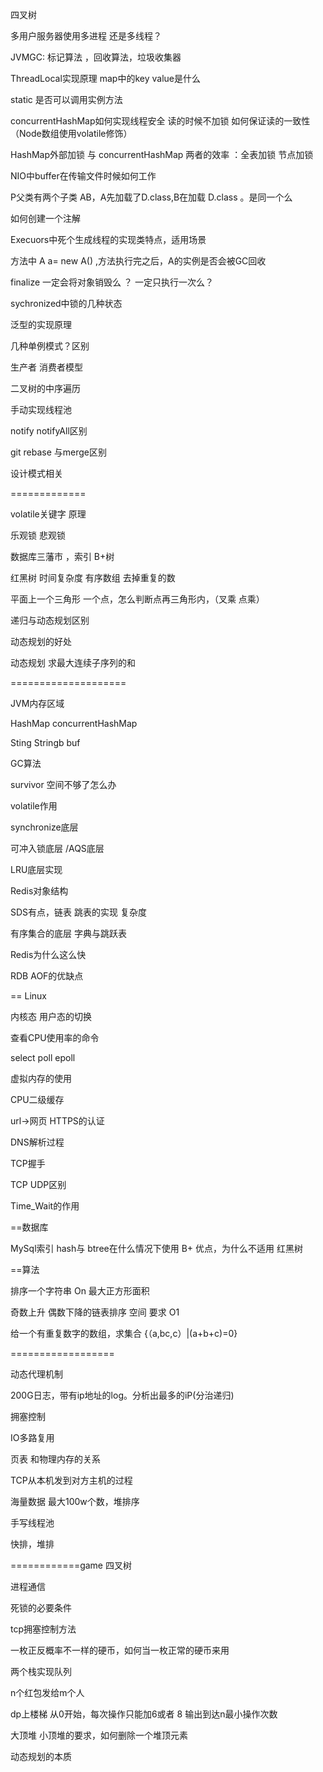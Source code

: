
四叉树

多用户服务器使用多进程 还是多线程？


JVMGC: 标记算法 ，回收算法，垃圾收集器

ThreadLocal实现原理 map中的key value是什么

static 是否可以调用实例方法

concurrentHashMap如何实现线程安全 读的时候不加锁 如何保证读的一致性（Node数组使用volatile修饰）


HashMap外部加锁 与 concurrentHashMap 两者的效率 ：全表加锁 节点加锁 

NIO中buffer在传输文件时候如何工作 

P父类有两个子类 AB，A先加载了D.class,B在加载 D.class 。是同一个么

如何创建一个注解

Execuors中死个生成线程的实现类特点，适用场景

方法中 A a= new A() ,方法执行完之后，A的实例是否会被GC回收

finalize 一定会将对象销毁么 ？ 一定只执行一次么？

sychronized中锁的几种状态

泛型的实现原理

几种单例模式？区别 

生产者 消费者模型 

二叉树的中序遍历 


手动实现线程池 

notify notifyAll区别

git rebase 与merge区别

设计模式相关 

=============

volatile关键字 原理 

乐观锁 悲观锁 

数据库三藩市 ，索引 B+树

红黑树 时间复杂度 有序数组 去掉重复的数

平面上一个三角形 一个点，怎么判断点再三角形内，（叉乘 点乘）

递归与动态规划区别

动态规划的好处

动态规划 求最大连续子序列的和




====================

JVM内存区域

HashMap concurrentHashMap

Sting Stringb buf

GC算法

survivor 空间不够了怎么办

volatile作用

synchronize底层

可冲入锁底层 /AQS底层

LRU底层实现

Redis对象结构 

SDS有点，链表 跳表的实现 复杂度

有序集合的底层 字典与跳跃表 

Redis为什么这么快

RDB AOF的优缺点 

== Linux

内核态 用户态的切换

查看CPU使用率的命令 

select poll epoll

虚拟内存的使用 

CPU二级缓存


url->网页 HTTPS的认证

DNS解析过程

TCP握手 

TCP UDP区别

Time_Wait的作用

==数据库 

MySql索引 hash与 btree在什么情况下使用 
B+ 优点，为什么不适用 红黑树

==算法

排序一个字符串 On
最大正方形面积

奇数上升 偶数下降的链表排序 空间 要求 O1

给一个有重复数字的数组，求集合 {（a,bc,c）|(a+b+c)=0}


==================

动态代理机制

200G日志，带有ip地址的log。分析出最多的iP(分治递归)

拥塞控制

IO多路复用

页表 和物理内存的关系

TCP从本机发到对方主机的过程

海量数据 最大100w个数，堆排序

手写线程池

快排，堆排



============game
四叉树

进程通信

死锁的必要条件 

tcp拥塞控制方法

一枚正反概率不一样的硬币，如何当一枚正常的硬币来用

两个栈实现队列

n个红包发给m个人

dp上楼梯 从0开始，每次操作只能加6或者 8 输出到达n最小操作次数 


大顶堆 小顶堆的要求，如何删除一个堆顶元素

动态规划的本质





